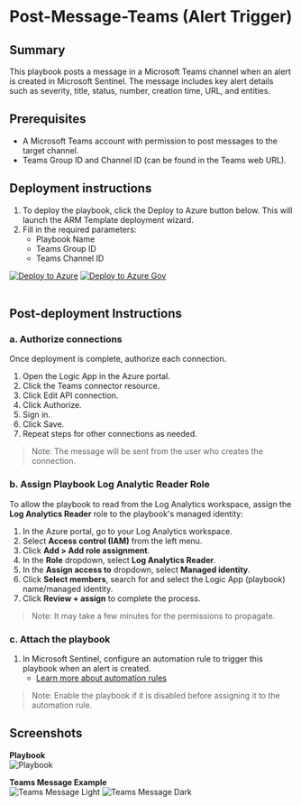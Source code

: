 # Post-Message-Teams (Alert Trigger)

## Summary
This playbook posts a message in a Microsoft Teams channel when an alert is created in Microsoft Sentinel. The message includes key alert details such as severity, title, status, number, creation time, URL, and entities.

## Prerequisites
- A Microsoft Teams account with permission to post messages to the target channel.
- Teams Group ID and Channel ID (can be found in the Teams web URL).

## Deployment instructions

1. To deploy the playbook, click the Deploy to Azure button below. This will launch the ARM Template deployment wizard.
2. Fill in the required parameters:
    - Playbook Name
    - Teams Group ID
    - Teams Channel ID

[![Deploy to Azure](https://aka.ms/deploytoazurebutton)](https://portal.azure.com/#create/Microsoft.Template/uri/https%3A%2F%2Fraw.githubusercontent.com%2FAzure%2FAzure-Sentinel%2Fmaster%2FSolutions%2FSentinelSOARessentials%2FPlaybooks%2FPost-Message-Teams%2Falert-trigger%2Fazuredeploy.json)
[![Deploy to Azure Gov](https://aka.ms/deploytoazuregovbutton)](https://portal.azure.us/#create/Microsoft.Template/uri/https%3A%2F%2Fraw.githubusercontent.com%2FAzure%2FAzure-Sentinel%2Fmaster%2FSolutions%2FSentinelSOARessentials%2FPlaybooks%2FPost-Message-Teams%2Falert-trigger%2Fazuredeploy.json)
<br><br>

## Post-deployment Instructions

### a. Authorize connections
Once deployment is complete, authorize each connection.

1. Open the Logic App in the Azure portal.
2. Click the Teams connector resource.
3. Click Edit API connection.
4. Click Authorize.
5. Sign in.
6. Click Save.
7. Repeat steps for other connections as needed.

> Note: The message will be sent from the user who creates the connection.

### b. Assign Playbook Log Analytic Reader Role
To allow the playbook to read from the Log Analytics workspace, assign the **Log Analytics Reader** role to the playbook's managed identity:

1. In the Azure portal, go to your Log Analytics workspace.
2. Select **Access control (IAM)** from the left menu.
3. Click **Add > Add role assignment**.
4. In the **Role** dropdown, select **Log Analytics Reader**.
5. In the **Assign access to** dropdown, select **Managed identity**.
6. Click **Select members**, search for and select the Logic App (playbook) name/managed identity.
7. Click **Review + assign** to complete the process.

> Note: It may take a few minutes for the permissions to propagate.

### c. Attach the playbook
1. In Microsoft Sentinel, configure an automation rule to trigger this playbook when an alert is created.
   - [Learn more about automation rules](https://docs.microsoft.com/azure/sentinel/automate-incident-handling-with-automation-rules#creating-and-managing-automation-rules)
> Note: Enable the playbook if it is disabled before assigning it to the automation rule.

## Screenshots

**Playbook**<br>
![Playbook](./images/designerAlertLight.png)

**Teams Message Example**<br>
![Teams Message Light](../images/TeamsLight.png)
![Teams Message Dark](../images/TeamsDark.png)
